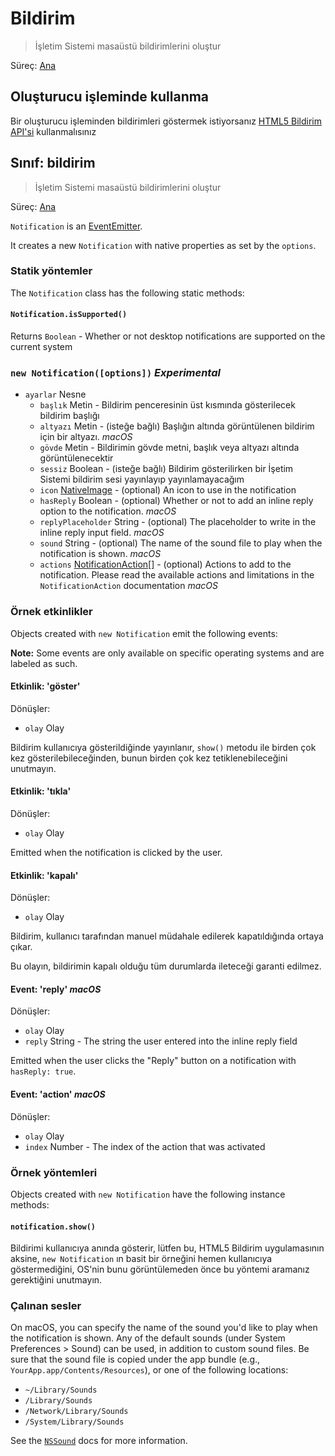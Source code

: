# Bildirim

> İşletim Sistemi masaüstü bildirimlerini oluştur

Süreç: [Ana](../glossary.md#main-process)

## Oluşturucu işleminde kullanma

Bir oluşturucu işleminden bildirimleri göstermek istiyorsanız [HTML5 Bildirim API'si](../tutorial/notifications.md) kullanmalısınız

## Sınıf: bildirim

> İşletim Sistemi masaüstü bildirimlerini oluştur

Süreç: [Ana](../glossary.md#main-process)

`Notification` is an [EventEmitter](http://nodejs.org/api/events.html#events_class_events_eventemitter).

It creates a new `Notification` with native properties as set by the `options`.

### Statik yöntemler

The `Notification` class has the following static methods:

#### `Notification.isSupported()`

Returns `Boolean` - Whether or not desktop notifications are supported on the current system

### `new Notification([options])` *Experimental*

* `ayarlar` Nesne 
  * `başlık` Metin - Bildirim penceresinin üst kısmında gösterilecek bildirim başlığı
  * `altyazı` Metin - (isteğe bağlı) Başlığın altında görüntülenen bildirim için bir altyazı. *macOS*
  * `gövde` Metin - Bildirimin gövde metni, başlık veya altyazı altında görüntülenecektir
  * `sessiz` Boolean - (isteğe bağlı) Bildirim gösterilirken bir İşetim Sistemi bildirim sesi yayınlayıp yayınlamayacağım
  * `icon` [NativeImage](native-image.md) - (optional) An icon to use in the notification
  * `hasReply` Boolean - (optional) Whether or not to add an inline reply option to the notification. *macOS*
  * `replyPlaceholder` String - (optional) The placeholder to write in the inline reply input field. *macOS*
  * `sound` String - (optional) The name of the sound file to play when the notification is shown. *macOS*
  * `actions` [NotificationAction[]](structures/notification-action.md) - (optional) Actions to add to the notification. Please read the available actions and limitations in the `NotificationAction` documentation *macOS*

### Örnek etkinlikler

Objects created with `new Notification` emit the following events:

**Note:** Some events are only available on specific operating systems and are labeled as such.

#### Etkinlik: 'göster'

Dönüşler:

* `olay` Olay

Bildirim kullanıcıya gösterildiğinde yayınlanır, `show()` metodu ile birden çok kez gösterilebileceğinden, bunun birden çok kez tetiklenebileceğini unutmayın.

#### Etkinlik: 'tıkla'

Dönüşler:

* `olay` Olay

Emitted when the notification is clicked by the user.

#### Etkinlik: 'kapalı'

Dönüşler:

* `olay` Olay

Bildirim, kullanıcı tarafından manuel müdahale edilerek kapatıldığında ortaya çıkar.

Bu olayın, bildirimin kapalı olduğu tüm durumlarda ileteceği garanti edilmez.

#### Event: 'reply' *macOS*

Dönüşler:

* `olay` Olay
* `reply` String - The string the user entered into the inline reply field

Emitted when the user clicks the "Reply" button on a notification with `hasReply: true`.

#### Event: 'action' *macOS*

Dönüşler:

* `olay` Olay
* `index` Number - The index of the action that was activated

### Örnek yöntemleri

Objects created with `new Notification` have the following instance methods:

#### `notification.show()`

Bildirimi kullanıcıya anında gösterir, lütfen bu, HTML5 Bildirim uygulamasının aksine, `new Notification` ın basit bir örneğini hemen kullanıcıya göstermediğini, OS'nin bunu görüntülemeden önce bu yöntemi aramanız gerektiğini unutmayın.

### Çalınan sesler

On macOS, you can specify the name of the sound you'd like to play when the notification is shown. Any of the default sounds (under System Preferences > Sound) can be used, in addition to custom sound files. Be sure that the sound file is copied under the app bundle (e.g., `YourApp.app/Contents/Resources`), or one of the following locations:

* `~/Library/Sounds`
* `/Library/Sounds`
* `/Network/Library/Sounds`
* `/System/Library/Sounds`

See the [`NSSound`](https://developer.apple.com/documentation/appkit/nssound) docs for more information.